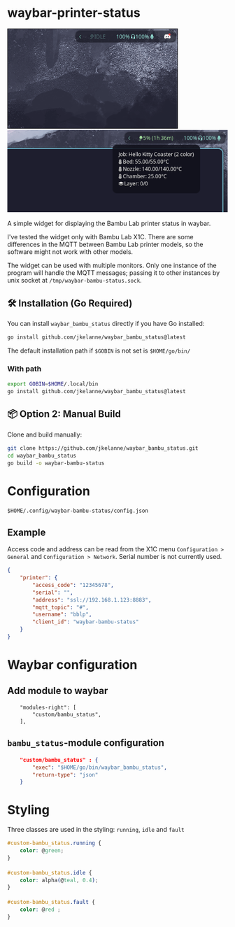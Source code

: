 # waybar-printer-status
![Idle Status](screenshots/bambu_status_idle.png)
![Running Status](screenshots/bambu_status_running.png)

A simple widget for displaying the Bambu Lab printer status in waybar.

I've tested the widget only with Bambu Lab X1C. There are some differences in the MQTT between Bambu Lab printer models, so the software might not work with other models.

The widget can be used with multiple monitors. Only one instance of the program will handle the MQTT messages; passing it to other instances by unix socket at `/tmp/waybar-bambu-status.sock`.


## 🛠️ Installation (Go Required)
You can install `waybar_bambu_status` directly if you have Go installed:
```bash
go install github.com/jkelanne/waybar_bambu_status@latest
```
The default installation path if `$GOBIN` is not set is `$HOME/go/bin/`
### With path
```bash
export GOBIN=$HOME/.local/bin
go install github.com/jkelanne/waybar_bambu_status@latest
```

## 📦 Option 2: **Manual Build**
Clone and build manually:

```bash
git clone https://github.com/jkelanne/waybar_bambu_status.git
cd waybar_bambu_status
go build -o waybar-bambu-status
```

# Configuration
`$HOME/.config/waybar-bambu-status/config.json`
## Example
Access code and address can be read from the X1C menu `Configuration > General` and `Configuration > Network`. Serial number is not currently used. 
```json
{
	"printer": {
		"access_code": "12345678",
		"serial": "",
		"address": "ssl://192.168.1.123:8883",
		"mqtt_topic": "#",
		"username": "bblp",
		"client_id": "waybar-bambu-status"
	}
}
```

# Waybar configuration
## Add module to waybar
```
    "modules-right": [
        "custom/bambu_status",
    ],
```
## `bambu_status`-module configuration
```json
    "custom/bambu_status" : {
        "exec": "$HOME/go/bin/waybar_bambu_status",
        "return-type": "json"
    }

```

# Styling
Three classes are used in the styling: `running`, `idle` and `fault` 
```css
#custom-bambu_status.running {
    color: @green;
}

#custom-bambu_status.idle {
    color: alpha(@teal, 0.4);
}

#custom-bambu_status.fault {
    color: @red ;
}
```

